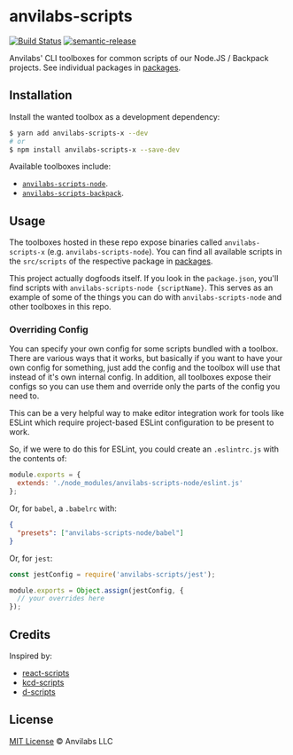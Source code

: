 # anvilabs-scripts

[![Build Status](https://img.shields.io/travis/anvilabs/anvilabs-scripts.svg)](https://travis-ci.org/anvilabs/anvilabs-scripts)
[![semantic-release](https://img.shields.io/badge/%20%20%F0%9F%93%A6%F0%9F%9A%80-semantic--release-e10079.svg)](https://github.com/semantic-release/semantic-release)

Anvilabs' CLI toolboxes for common scripts of our Node.JS / Backpack projects. See individual packages in [packages](./packages/).

## Installation

Install the wanted toolbox as a development dependency:

```bash
$ yarn add anvilabs-scripts-x --dev
# or
$ npm install anvilabs-scripts-x --save-dev
```

Available toolboxes include:
- [`anvilabs-scripts-node`](./packages/anvilabs-scripts-node).
- [`anvilabs-scripts-backpack`](./packages/anvilabs-scripts-backpack).

## Usage

The toolboxes hosted in these repo expose binaries called `anvilabs-scripts-x` (e.g. `anvilabs-scripts-node`). You can find all available scripts in the `src/scripts` of the respective package in [packages](./packages/).

This project actually dogfoods itself. If you look in the `package.json`, you'll
find scripts with `anvilabs-scripts-node {scriptName}`. This serves as an example of some
of the things you can do with `anvilabs-scripts-node` and other toolboxes in this repo.

### Overriding Config

You can specify your own config for some scripts bundled with a toolbox. There are various ways that it works, but basically if you want to have your own config for something, just add the config and the toolbox will use that instead of it's own internal config. In addition, all toolboxes expose their configs so you can use them and override only the parts of the config you need to.

This can be a very helpful way to make editor integration work for tools like
ESLint which require project-based ESLint configuration to be present to work.

So, if we were to do this for ESLint, you could create an `.eslintrc.js` with the
contents of:

```js
module.exports = {
  extends: './node_modules/anvilabs-scripts-node/eslint.js'
};
```

Or, for `babel`, a `.babelrc` with:

```json
{
  "presets": ["anvilabs-scripts-node/babel"]
}
```

Or, for `jest`:

```js
const jestConfig = require('anvilabs-scripts/jest');

module.exports = Object.assign(jestConfig, {
  // your overrides here
});
```

## Credits

Inspired by:

- [react-scripts](https://github.com/facebook/create-react-app/tree/next/packages/react-scripts)
- [kcd-scripts](https://github.com/kentcdodds/kcd-scripts)
- [d-scripts](https://github.com/trae/d-scripts)

## License

[MIT License](./LICENSE) © Anvilabs LLC
